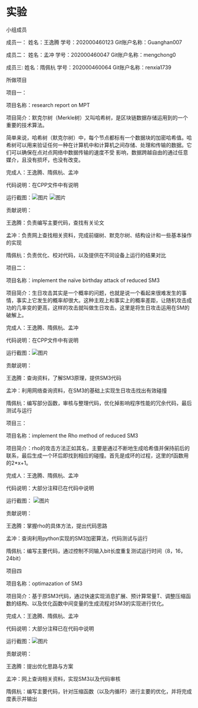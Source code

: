 # 实验

小组成员

成员一：
姓名：王逸腾
学号：202000460123
Git账户名称：Guanghan007

成员二：
姓名：孟冲
学号：202000460047
Git账户名称：mengchong0

成员三:
姓名：隋佩杭
学号：202000460064
Git账户名称：renxia1739

所做项目


项目一：

项目名称：research report on MPT

项目简介：默克尔树（Merkle树）又叫哈希树，是区块链数据存储运用到的一个重要的技术算法。

简单来说，哈希树（默克尔树）中，每个节点都标有一个数据块的加密哈希值。哈希树可以用来验证任何一种在计算机中和计算机之间存储、处理和传输的数据。它们可以确保在点对点网络中数据传输的速度不受
影响，数据跨越自由的通过任意媒介，且没有损坏，也没有改变。

完成人：王逸腾、隋佩杭、孟冲

代码说明：在CPP文件中有说明

运行截图：![图片](https://user-images.githubusercontent.com/109494359/182005215-8b308e11-38eb-48ef-97b2-3cd4f804bff8.png)
![图片](https://user-images.githubusercontent.com/109494359/182005221-aab41e60-150b-4043-92e3-c8f00831f558.png)

贡献说明：

王逸腾：负责编写主要代码，查找有关论文

孟冲：负责网上查找相关资料，完成前缀树、默克尔树、结构设计和一些基本操作的实现

隋佩杭：负责优化、校对代码，以及提供在不同设备上运行的结果对比


项目二：

项目名称：implement the naïve birthday attack of reduced SM3

项目简介：生日攻击其实是一个概率的问题，也就是说一个看起来很难发生的事情，事实上它发生的概率却很大。这种主观上和事实上的概率差距，让随机攻击成功的几率变的更高，这样的攻击就叫做生日攻击。这里是将生日攻击运用在SM的破解上。

完成人：王逸腾、隋佩杭、孟冲

代码说明：在CPP文件中有说明

运行截图：![图片](https://user-images.githubusercontent.com/109494359/182005253-b1367497-516c-49a1-90fe-7a7deb697154.png)

贡献说明：

王逸腾：查询资料，了解SM3原理，提供SM3代码

孟冲：利用网络查询资料，在SM3的基础上实现生日攻击找出有效碰撞

隋佩杭：编写部分函数，审核与整理代码，优化掉影响程序性能的冗余代码，最后测试与运行


项目三：

项目名称：implement the Rho method of reduced SM3

项目简介：rho的攻击方法正如其名，主要是通过不断地生成哈希值并保持前后的联系，最后生成一个环后即找到相应的碰撞。首先是成环的过程，这里的f函数用的2*x+1。

完成人：王逸腾、隋佩杭、孟冲

代码说明：大部分注释已在代码中说明

运行截图：
![图片](https://user-images.githubusercontent.com/109494359/182005293-9eefca48-26a5-41e1-a6c8-27544fab2b33.png)

贡献说明：

王逸腾：掌握rho的具体方法，提出代码思路

孟冲：查询利用python实现的SM3加密算法，代码测试与运行

隋佩杭：编写主要代码，通过控制不同输入bit长度重复测试运行时间（8，16，24bit）


项目四

项目名称：optimazation of SM3

项目简介：基于原SM3代码，通过快速实现消息扩展、预计算常量T、调整压缩函数的结构、以及优化函数中间变量的生成流程对SM3的实现进行优化。

完成人：王逸腾、隋佩杭、孟冲

代码说明：大部分注释已在代码中说明

运行截图：![图片](https://user-images.githubusercontent.com/109494359/182005308-363750af-04ad-4c18-968c-3f58e5b92db4.png)

贡献说明：

王逸腾：提出优化思路与方案

孟冲：网上查询相关资料，实现SM3以及代码审核

隋佩杭：编写主要代码，针对压缩函数（以及内循环）进行主要的优化，并将完成度表示并输出
